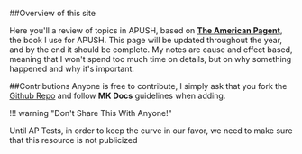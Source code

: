
##Overview of this site

Here you'll a review of topics in APUSH, based on <b><u>The American Pagent</u></b>, the book I use for APUSH.
This page will be updated throughout the year, and by the end it should be complete. My notes are cause and effect
based, meaning that I won't spend too much time on details, but on why something happened and why it's important.


##Contributions
Anyone is free to contribute,
 I simply ask that you fork the <a href="https://github.com/ronakdev/apush">Github Repo</a> and follow <b>MK Docs</b>
 guidelines when adding.


!!! warning "Don't Share This With Anyone!"

Until AP Tests, in order to keep the curve in our favor, we need to make sure that this resource is not publicized